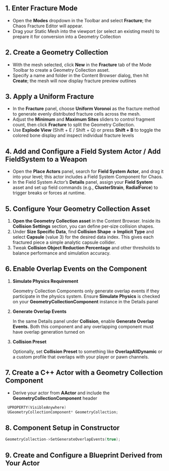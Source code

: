 ## 1. Enter Fracture Mode

- Open the **Modes** dropdown in the Toolbar and select **Fracture**; the Chaos Fracture Editor will appear.
- Drag your Static Mesh into the viewport (or select an existing mesh) to prepare it for conversion into a Geometry Collection

## 2. Create a Geometry Collection

- With the mesh selected, click **New** in the **Fracture** tab of the Mode Toolbar to create a Geometry Collection asset.
- Specify a name and folder in the Content Browser dialog, then hit **Create**; the mesh will now display fracture preview outlines

## 3. Apply a Uniform Fracture

- In the **Fracture** panel, choose **Uniform Voronoi** as the fracture method to generate evenly distributed fracture cells across the mesh.
- Adjust the **Minimum** and **Maximum Sites** sliders to control fragment count, then click **Fracture** to split the Geometry Collection.
- Use **Explode View** (Shift + E / Shift + Q) or press **Shift + B** to toggle the colored bone display and inspect individual fracture levels

## 4. Add and Configure a Field System Actor / Add FieldSystem to a Weapon

- Open the **Place Actors** panel, search for **Field System Actor**, and drag it into your level; this actor includes a Field System Component for Chaos.
- In the Field System Actor’s **Details** panel, assign your **Field System** asset and set up field commands (e.g., **ClusterStrain**, **RadialForce**) to trigger breaks or forces at runtime.

## 5. Configure Your Geometry Collection Asset

1. **Open the Geometry Collection asset** in the Content Browser. Inside its **Collision Settings** section, you can define per‑size collision shapes.
2. Under **Size Specific Data**, find **Collision Shape → Implicit Type** and select **Capsule** (value 3) for the desired data index. This gives each fractured piece a simple analytic capsule collider.
3. Tweak **Collision Object Reduction Percentage** and other thresholds to balance performance and simulation accuracy.

## 6. Enable Overlap Events on the Component

1. **Simulate Physics Requirement**
    
    Geometry Collection Components only generate overlap events if they participate in the physics system. Ensure **Simulate Physics** is checked on your **GeometryCollectionComponent** instance in the Details panel
    
2. **Generate Overlap Events**
    
    In the same Details panel under **Collision**, enable **Generate Overlap Events.** Both this component and any overlapping component must have overlap generation turned on
    
3. **Collision Preset**
    
    Optionally, set **Collision Preset** to something like **OverlapAllDynamic** or a custom profile that overlaps with your player or pawn channels.
    

## 7. Create a C++ Actor with a Geometry Collection Component

- Derive your actor from **AActor** and include the **GeometryCollectionComponent** header

```cpp
 UPROPERTY(VisibleAnywhere)
 UGeometryCollectionComponent* GeometryCollection;
```

## 8. Component Setup in Constructor

```cpp
GeometryCollection->SetGenerateOverlapEvents(true);
```

## 9. Create and Configure a Blueprint Derived from Your Actor